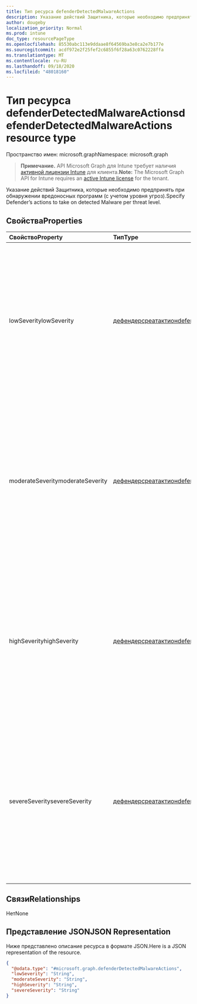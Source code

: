 ```yaml
---
title: Тип ресурса defenderDetectedMalwareActions
description: Указание действий Защитника, которые необходимо предпринять при обнаружении вредоносных программ (с учетом уровня угроз).
author: dougeby
localization_priority: Normal
ms.prod: intune
doc_type: resourcePageType
ms.openlocfilehash: 85530abc113e9ddaae8f64569ba3e8ca2e7b177e
ms.sourcegitcommit: acdf972e2f25fef2c6855f6f28a63c0762228ffa
ms.translationtype: MT
ms.contentlocale: ru-RU
ms.lasthandoff: 09/18/2020
ms.locfileid: "48018160"
---
```

# <a name="defenderdetectedmalwareactions-resource-type"></a><span data-ttu-id="790a4-103">Тип ресурса defenderDetectedMalwareActions</span><span class="sxs-lookup"><span data-stu-id="790a4-103">defenderDetectedMalwareActions resource type</span></span>

<span data-ttu-id="790a4-104">Пространство имен: microsoft.graph</span><span class="sxs-lookup"><span data-stu-id="790a4-104">Namespace: microsoft.graph</span></span>

> <span data-ttu-id="790a4-105">**Примечание.** API Microsoft Graph для Intune требует наличия [активной лицензии Intune](https://go.microsoft.com/fwlink/?linkid=839381) для клиента.</span><span class="sxs-lookup"><span data-stu-id="790a4-105">**Note:** The Microsoft Graph API for Intune requires an [active Intune license](https://go.microsoft.com/fwlink/?linkid=839381) for the tenant.</span></span>

<span data-ttu-id="790a4-106">Указание действий Защитника, которые необходимо предпринять при обнаружении вредоносных программ (с учетом уровня угроз).</span><span class="sxs-lookup"><span data-stu-id="790a4-106">Specify Defender’s actions to take on detected Malware per threat level.</span></span>

## <a name="properties"></a><span data-ttu-id="790a4-107">Свойства</span><span class="sxs-lookup"><span data-stu-id="790a4-107">Properties</span></span>
|<span data-ttu-id="790a4-108">Свойство</span><span class="sxs-lookup"><span data-stu-id="790a4-108">Property</span></span>|<span data-ttu-id="790a4-109">Тип</span><span class="sxs-lookup"><span data-stu-id="790a4-109">Type</span></span>|<span data-ttu-id="790a4-110">Описание</span><span class="sxs-lookup"><span data-stu-id="790a4-110">Description</span></span>|
|:---|:---|:---|
|<span data-ttu-id="790a4-111">lowSeverity</span><span class="sxs-lookup"><span data-stu-id="790a4-111">lowSeverity</span></span>|[<span data-ttu-id="790a4-112">дефендерсреатактион</span><span class="sxs-lookup"><span data-stu-id="790a4-112">defenderThreatAction</span></span>](../resources/intune-deviceconfig-defenderthreataction.md)|<span data-ttu-id="790a4-113">Указывает действие Защитника, которое следует предпринять при обнаружении вредоносной программы с низким уровнем угрозы.</span><span class="sxs-lookup"><span data-stu-id="790a4-113">Indicates a Defender action to take for low severity Malware threat detected.</span></span> <span data-ttu-id="790a4-114">Возможные значения: `deviceDefault`, `clean`, `quarantine`, `remove`, `allow`, `userDefined`, `block`.</span><span class="sxs-lookup"><span data-stu-id="790a4-114">Possible values are: `deviceDefault`, `clean`, `quarantine`, `remove`, `allow`, `userDefined`, `block`.</span></span>|
|<span data-ttu-id="790a4-115">moderateSeverity</span><span class="sxs-lookup"><span data-stu-id="790a4-115">moderateSeverity</span></span>|[<span data-ttu-id="790a4-116">дефендерсреатактион</span><span class="sxs-lookup"><span data-stu-id="790a4-116">defenderThreatAction</span></span>](../resources/intune-deviceconfig-defenderthreataction.md)|<span data-ttu-id="790a4-117">Указывает действие Защитника, которое следует предпринять при обнаружении вредоносной программы со средним уровнем угрозы.</span><span class="sxs-lookup"><span data-stu-id="790a4-117">Indicates a Defender action to take for moderate severity Malware threat detected.</span></span> <span data-ttu-id="790a4-118">Возможные значения: `deviceDefault`, `clean`, `quarantine`, `remove`, `allow`, `userDefined`, `block`.</span><span class="sxs-lookup"><span data-stu-id="790a4-118">Possible values are: `deviceDefault`, `clean`, `quarantine`, `remove`, `allow`, `userDefined`, `block`.</span></span>|
|<span data-ttu-id="790a4-119">highSeverity</span><span class="sxs-lookup"><span data-stu-id="790a4-119">highSeverity</span></span>|[<span data-ttu-id="790a4-120">дефендерсреатактион</span><span class="sxs-lookup"><span data-stu-id="790a4-120">defenderThreatAction</span></span>](../resources/intune-deviceconfig-defenderthreataction.md)|<span data-ttu-id="790a4-121">Указывает действие Защитника, которое следует предпринять при обнаружении вредоносной программы с высоким уровнем угрозы.</span><span class="sxs-lookup"><span data-stu-id="790a4-121">Indicates a Defender action to take for high severity Malware threat detected.</span></span> <span data-ttu-id="790a4-122">Возможные значения: `deviceDefault`, `clean`, `quarantine`, `remove`, `allow`, `userDefined`, `block`.</span><span class="sxs-lookup"><span data-stu-id="790a4-122">Possible values are: `deviceDefault`, `clean`, `quarantine`, `remove`, `allow`, `userDefined`, `block`.</span></span>|
|<span data-ttu-id="790a4-123">severeSeverity</span><span class="sxs-lookup"><span data-stu-id="790a4-123">severeSeverity</span></span>|[<span data-ttu-id="790a4-124">дефендерсреатактион</span><span class="sxs-lookup"><span data-stu-id="790a4-124">defenderThreatAction</span></span>](../resources/intune-deviceconfig-defenderthreataction.md)|<span data-ttu-id="790a4-125">Указывает действие Защитника, которое следует предпринять при обнаружении вредоносной программы с очень высоким уровнем угрозы.</span><span class="sxs-lookup"><span data-stu-id="790a4-125">Indicates a Defender action to take for severe severity Malware threat detected.</span></span> <span data-ttu-id="790a4-126">Возможные значения: `deviceDefault`, `clean`, `quarantine`, `remove`, `allow`, `userDefined`, `block`.</span><span class="sxs-lookup"><span data-stu-id="790a4-126">Possible values are: `deviceDefault`, `clean`, `quarantine`, `remove`, `allow`, `userDefined`, `block`.</span></span>|

## <a name="relationships"></a><span data-ttu-id="790a4-127">Связи</span><span class="sxs-lookup"><span data-stu-id="790a4-127">Relationships</span></span>
<span data-ttu-id="790a4-128">Нет</span><span class="sxs-lookup"><span data-stu-id="790a4-128">None</span></span>

## <a name="json-representation"></a><span data-ttu-id="790a4-129">Представление JSON</span><span class="sxs-lookup"><span data-stu-id="790a4-129">JSON Representation</span></span>
<span data-ttu-id="790a4-130">Ниже представлено описание ресурса в формате JSON.</span><span class="sxs-lookup"><span data-stu-id="790a4-130">Here is a JSON representation of the resource.</span></span>
<!-- {
  "blockType": "resource",
  "@odata.type": "microsoft.graph.defenderDetectedMalwareActions"
}
-->
``` json
{
  "@odata.type": "#microsoft.graph.defenderDetectedMalwareActions",
  "lowSeverity": "String",
  "moderateSeverity": "String",
  "highSeverity": "String",
  "severeSeverity": "String"
}
```









